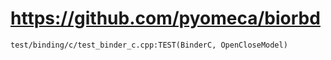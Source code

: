 # https://github.com/pyomeca/biorbd

```console
test/binding/c/test_binder_c.cpp:TEST(BinderC, OpenCloseModel)

```
